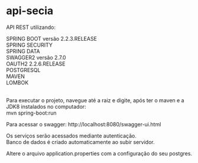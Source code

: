 # api-secia

API REST utilizando:<br/>

SPRING BOOT versão 2.2.3.RELEASE<br/>
SPRING SECURITY<br/>
SPRING DATA<br/>
SWAGGER2 versão 2.7.0<br/>
OAUTH2 2.2.6.RELEASE<br/>
POSTGRESQL<br/>
MAVEN<br/>
LOMBOK<br/><br/>

Para executar o projeto, navegue até a raiz e digite, após ter o maven e a JDK8 instalados no computador:<br/>
mvn spring-boot:run<br/>

Para acessar o swagger: http://localhost:8080/swagger-ui.html<br/>

Os serviços serão acessados mediante autenticação.<br/>
Banco de dados é criado automaticamente ao subir servidor.<br/>

Altere o arquivo application.properties com a configuração do seu postgres.
